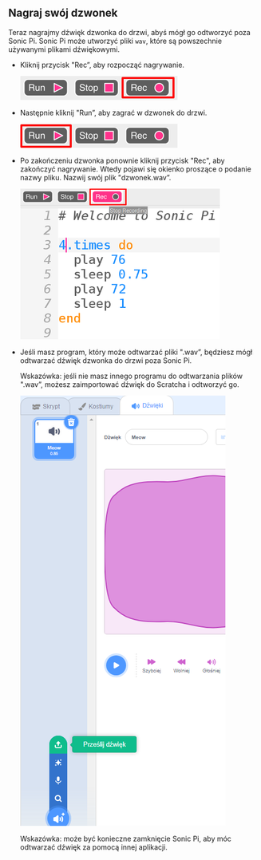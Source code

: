 ## Nagraj swój dzwonek

Teraz nagrajmy dźwięk dzwonka do drzwi, abyś mógł go odtworzyć poza Sonic Pi. Sonic Pi może utworzyć pliki `wav`, które są powszechnie używanymi plikami dźwiękowymi.

+ Kliknij przycisk "Rec”, aby rozpocząć nagrywanie.
    
    ![zrzut ekranu](images/tune-record.png)

+ Następnie kliknij "Run”, aby zagrać w dzwonek do drzwi.
    
    ![zrzut ekranu](images/tune-run.png)

+ Po zakończeniu dzwonka ponownie kliknij przycisk "Rec", aby zakończyć nagrywanie. Wtedy pojawi się okienko proszące o podanie nazwy pliku. Nazwij swój plik "dzwonek.wav”.
    
    ![zrzut ekranu](images/tune-record-stop.png)

+ Jeśli masz program, który może odtwarzać pliki ".wav”, będziesz mógł odtwarzać dźwięk dzwonka do drzwi poza Sonic Pi.
    
    Wskazówka: jeśli nie masz innego programu do odtwarzania plików ".wav”, możesz zaimportować dźwięk do Scratcha i odtworzyć go.
    
    ![zrzut ekranu](images/scratch-upload.png)
    
    Wskazówka: może być konieczne zamknięcie Sonic Pi, aby móc odtwarzać dźwięk za pomocą innej aplikacji.